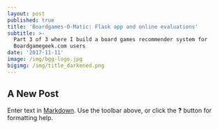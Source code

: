 ```yaml
---
layout: post
published: true
title: 'Boardgames-O-Matic: Flask app and online evaluations'
subtitle: >-
  Part 3 of 3 where I build a board games recommender system for
  Boardgamegeek.com users
date: '2017-11-11'
image: /img/bgg-logo.jpg
bigimg: /img/title_darkened.png
---
```

## A New Post

Enter text in [Markdown](http://daringfireball.net/projects/markdown/). Use the toolbar above, or click the **?** button for formatting help.
